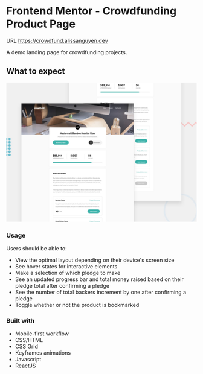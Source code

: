 # Frontend Mentor - Crowdfunding Product Page

URL https://crowdfund.alissanguyen.dev

A demo landing page for crowdfunding projects.

## What to expect
![Design](./src/images/desktop-preview.jpg)

### Usage

Users should be able to:

- View the optimal layout depending on their device's screen size
- See hover states for interactive elements
- Make a selection of which pledge to make
- See an updated progress bar and total money raised based on their pledge total after confirming a pledge
- See the number of total backers increment by one after confirming a pledge
- Toggle whether or not the product is bookmarked

### Built with

- Mobile-first workflow
- CSS/HTML
- CSS Grid
- Keyframes animations
- Javascript
- ReactJS
